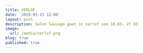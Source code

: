 ```yaml
---
title: VERLOF
date: '2019-03-15 12:00'
layout: post
description: Salon Sauvage gaat in verlof van 18.03- 27.03
image:
  url: /media/verlof.png
blog: true
published: true
---
```


